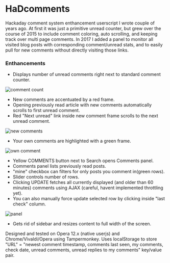 # HaDcomments
Hackaday comment system enthancement userscript I wrote couple of years ago. At first it was just a primitive unread counter, but grew over the course of 2015 to include comment coloring, auto scrolling, and keeping track over multi page comments. In 2017 I added a panel to monitor all visited blog posts with corresponding comment/unread stats, and to easily pull for new comments without directly visiting those links.

### Enthancements ###

- Displays number of unread comments right next to standard comment counter.

![comment count](https://raw.github.com/raszpl/HaDcomments/master/comment1.png)

- New comments are accentuated by a red frame.
- Opening previously read article with new comments automatically scrolls to first unread comment.
- Red "Next unread" link inside new comment frame scrolls to the next unread comment.

![new comments](https://raw.github.com/raszpl/HaDcomments/master/comment2.png)

- Your own comments are highlighted with a green frame.

![own comment](https://raw.github.com/raszpl/HaDcomments/master/comment3.png)

- Yellow COMMENTS button next to Search opens Comments panel.
- Comments panel lists previously read posts.
- "mine" checkbox can filters for only posts you comment in(green rows).
- Slider controls number of rows.
- Clicking UPDATE fetches all currently displayed (and older than 60 minutes) comments using AJAX (careful, havent implemented throttling yet).
- You can also manually force update selected row by clicking inside "last check" column.

![panel](https://raw.github.com/raszpl/HaDcomments/master/history.png)


- Gets rid of sidebar and resizes content to full width of the screen.


Designed and tested on Opera 12.x (native userjs) and Chrome/Vivaldi/Opera using Tampermonkey.
Uses localStorage to store "URL" = "newest comment timestamp, comments last seen, my comments, check date, unread comments, unread replies to my comments" key/value pair.
